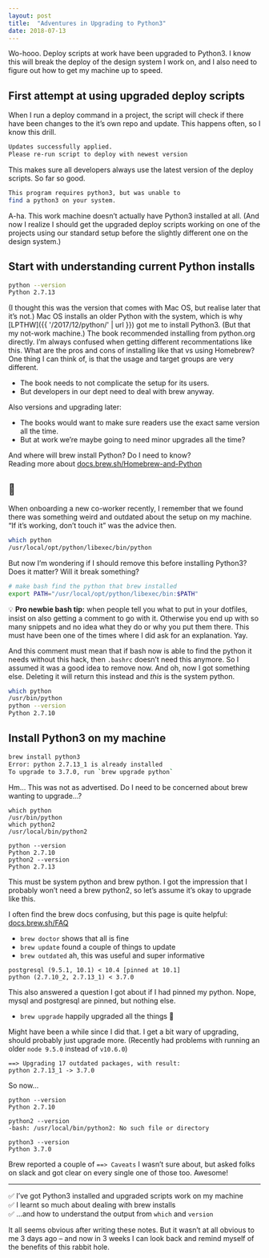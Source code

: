 ```yaml
---
layout: post
title:  "Adventures in Upgrading to Python3"
date: 2018-07-13
---
```


Wo-hooo. Deploy scripts at work have been upgraded to Python3. I know this will break the deploy of the design system I work on, and I also need to figure out how to get my machine up to speed.

## First attempt at using upgraded deploy scripts

When I run a deploy command in a project, the script will check if there have been changes to the it’s own repo and update. This happens often, so I know this drill.

```bash
Updates successfully applied.
Please re-run script to deploy with newest version
```

This makes sure all developers always use the latest version of the deploy scripts. So far so good.

```bash
This program requires python3, but was unable to
find a python3 on your system.
```

A-ha. This work machine doesn’t actually have Python3 installed at all. (And now I realize I should get the upgraded deploy scripts working on one of the projects using our standard setup before the slightly different one on the design system.)

## Start with understanding current Python installs

```bash
python --version
Python 2.7.13
```

(I thought this was the version that comes with Mac OS, but realise later that it’s not.)  Mac OS installs an older Python with the system, which is why [LPTHW]({{ '/2017/12/python/' | url }}) got me to install Python3. (But that my not-work machine.) The book recommended installing from python.org directly. I’m always confused when getting different recommentations like this. What are the pros and cons of installing like that vs using Homebrew? One thing I can think of, is that the usage and target groups are very different.
* The book needs to not complicate the setup for its users.
* But developers in our dept need to deal with brew anyway.

Also versions and upgrading later:
* The books would want to make sure readers use the exact same version all the time.
* But at work we’re maybe going to need minor upgrades all the time?

And where will brew install Python? Do I need to know?<br>
Reading more about [docs.brew.sh/Homebrew-and-Python](https://docs.brew.sh/Homebrew-and-Python)

## 🤔

When onboarding a new co-worker recently, I remember that we found there was something weird and outdated about the setup on my machine. “If it’s working, don’t touch it” was the advice then.

```bash
which python
/usr/local/opt/python/libexec/bin/python
```

But now I’m wondering if I should remove this before installing Python3? Does it matter? Will it break something?

```bash
# make bash find the python that brew installed
export PATH="/usr/local/opt/python/libexec/bin:$PATH"
```

💡 **Pro newbie bash tip:** when people tell you what to put in your dotfiles, insist on also getting a comment to go with it. Otherwise you end up with so many snippets and no idea what they do or why you put them there. This must have been one of the times where I did ask for an explanation. Yay.

And this comment must mean that if bash now is able to find the python it needs without this hack, then `.bashrc` doesn’t need this anymore. So I assumed it was a good idea to remove now. And oh, now I got something else. Deleting it will return this instead and _this_ is the system python.

```bash
which python
/usr/bin/python
python --version
Python 2.7.10
```

## Install Python3 on my machine

```bash
brew install python3
Error: python 2.7.13_1 is already installed
To upgrade to 3.7.0, run `brew upgrade python`
```

Hm… This was not as advertised. Do I need to be concerned about brew wanting to upgrade…?

```
which python
/usr/bin/python
which python2
/usr/local/bin/python2
```

```
python --version
Python 2.7.10
python2 --version
Python 2.7.13
```

This must be system python and brew python. I got the impression that I probably won’t need a brew python2, so let’s assume it’s okay to upgrade like this.

I often find the brew docs confusing, but this page is quite helpful: [docs.brew.sh/FAQ](https://docs.brew.sh/FAQ)

* `brew doctor` shows that all is fine
* `brew update` found a couple of things to update
* `brew outdated` ah, this was useful and super informative

```
postgresql (9.5.1, 10.1) < 10.4 [pinned at 10.1]
python (2.7.10_2, 2.7.13_1) < 3.7.0
```

This also answered a question I got about if I had pinned my python. Nope, mysql and postgresql are pinned, but nothing else.

* `brew upgrade` happily upgraded all the things 🎉

Might have been a while since I did that. I get a bit wary of upgrading, should probably just upgrade more. (Recently had problems with running an older `node 9.5.0` instead of `v10.6.0`)

```
==> Upgrading 17 outdated packages, with result:
python 2.7.13_1 -> 3.7.0
```

So now…

```
python --version
Python 2.7.10

python2 --version
-bash: /usr/local/bin/python2: No such file or directory

python3 --version
Python 3.7.0
```

Brew reported a couple of `==> Caveats` I wasn’t sure about, but asked folks on slack and got clear on every single one of those too. Awesome!

---

✅ I’ve got Python3 installed and upgraded scripts work on my machine<br>
✅ I learnt so much about dealing with brew installs<br>
✅ …and how to understand the output from `which` and `version`

It all seems obvious after writing these notes. But it wasn’t at all obvious to me 3 days ago – and now in 3 weeks I can look back and remind myself of the benefits of this rabbit hole.
